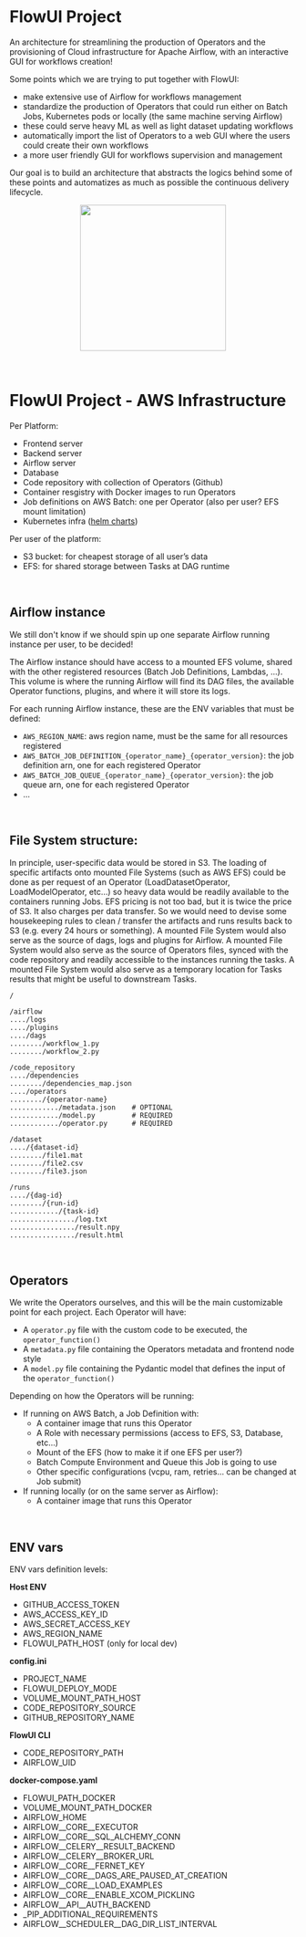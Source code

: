 # FlowUI Project
An architecture for streamlining the production of Operators and the provisioning of Cloud infrastructure for Apache Airflow, with an interactive GUI for workflows creation!

Some points which we are trying to put together with FlowUI:
- make extensive use of Airflow for workflows management
- standardize the production of Operators that could run either on Batch Jobs, Kubernetes pods or locally (the same machine serving Airflow)
- these could serve heavy ML as well as light dataset updating workflows
- automatically import the list of Operators to a web GUI where the users could create their own workflows
- a more user friendly GUI for workflows supervision and management

Our goal is to build an architecture that abstracts the logics behind some of these points and automatizes as much as possible the continuous delivery lifecycle.

<p align="center">
<img src="docs/continuous_delivery.png" width="256"/>
</p>

<br>

# FlowUI Project - AWS Infrastructure

Per Platform:
- Frontend server
- Backend server
- Airflow server
- Database
- Code repository with collection of Operators (Github)
- Container resgistry with Docker images to run Operators
- Job definitions on AWS Batch: one per Operator (also per user? EFS mount limitation)
- Kubernetes infra ([helm charts](https://airflow.apache.org/docs/helm-chart/stable/index.html))

Per user of the platform:
- S3 bucket: for cheapest storage of all user’s data
- EFS: for shared storage between Tasks at DAG runtime

<br>

## Airflow instance
We still don't know if we should spin up one separate Airflow running instance per user, to be decided!

The Airflow instance should have access to a mounted EFS volume, shared with the other registered resources (Batch Job Definitions, Lambdas, ...). This volume is where the running Airflow will find its DAG files, the available Operator functions, plugins, and where it will store its logs.

For each running Airflow instance, these are the ENV variables that must be defined:
- `AWS_REGION_NAME`: aws region name, must be the same for all resources registered
- `AWS_BATCH_JOB_DEFINITION_{operator_name}_{operator_version}`: the job definition arn, one for each registered Operator
- `AWS_BATCH_JOB_QUEUE_{operator_name}_{operator_version}`: the job queue arn, one for each registered Operator
- ...

<br>

## File System structure:
In principle, user-specific data would be stored in S3. The loading of specific artifacts onto mounted File Systems (such as AWS EFS) could be done as per request of an Operator (LoadDatasetOperator, LoadModelOperator, etc…) so heavy data would be readily available to the containers running Jobs.
EFS pricing is not too bad, but it is twice the price of S3. It also charges per data transfer. So we would need to devise some housekeeping rules to clean / transfer the artifacts and runs results back to S3 (e.g. every 24 hours or something).
A mounted File System would also serve as the source of dags, logs and plugins for Airflow.
A mounted File System would also serve as the source of Operators files, synced with the code repository and readily accessible to the instances running the tasks.
A mounted File System would also serve as a temporary location for Tasks results that might be useful to downstream Tasks.

```
/

/airflow
..../logs
..../plugins
..../dags
......../workflow_1.py
......../workflow_2.py

/code_repository
..../dependencies
......../dependencies_map.json
..../operators
......../{operator-name}
............/metadata.json    # OPTIONAL
............/model.py         # REQUIRED
............/operator.py      # REQUIRED

/dataset
..../{dataset-id}
......../file1.mat
......../file2.csv
......../file3.json

/runs
..../{dag-id}
......../{run-id}
............/{task-id}
................/log.txt
................/result.npy
................/result.html
```

<br>

## Operators
We write the Operators ourselves, and this will be the main customizable point for each project. Each Operator will have:
- A `operator.py` file with the custom code to be executed, the `operator_function()`
- A `metadata.py` file containing the Operators metadata and frontend node style
- A `model.py` file containing the Pydantic model that defines the input of the `operator_function()`

Depending on how the Operators will be running:
- If running on AWS Batch, a Job Definition with:
    - A container image that runs this Operator
    - A Role with necessary permissions (access to EFS, S3, Database, etc…)
    - Mount of the EFS (how to make it if one EFS per user?)
    - Batch Compute Environment and Queue this Job is going to use
    - Other specific configurations (vcpu, ram, retries… can be changed at Job submit)
- If running locally (or on the same server as Airflow):
    - A container image that runs this Operator

<br>


## ENV vars
ENV vars definition levels:

**Host ENV**
- GITHUB_ACCESS_TOKEN
- AWS_ACCESS_KEY_ID
- AWS_SECRET_ACCESS_KEY
- AWS_REGION_NAME
- FLOWUI_PATH_HOST  (only for local dev)

**config.ini**
- PROJECT_NAME
- FLOWUI_DEPLOY_MODE
- VOLUME_MOUNT_PATH_HOST
- CODE_REPOSITORY_SOURCE
- GITHUB_REPOSITORY_NAME

**FlowUI CLI**
- CODE_REPOSITORY_PATH
- AIRFLOW_UID

**docker-compose.yaml**
- FLOWUI_PATH_DOCKER
- VOLUME_MOUNT_PATH_DOCKER
- AIRFLOW_HOME
- AIRFLOW__CORE__EXECUTOR
- AIRFLOW__CORE__SQL_ALCHEMY_CONN
- AIRFLOW__CELERY__RESULT_BACKEND
- AIRFLOW__CELERY__BROKER_URL
- AIRFLOW__CORE__FERNET_KEY
- AIRFLOW__CORE__DAGS_ARE_PAUSED_AT_CREATION
- AIRFLOW__CORE__LOAD_EXAMPLES
- AIRFLOW__CORE__ENABLE_XCOM_PICKLING
- AIRFLOW__API__AUTH_BACKEND
- _PIP_ADDITIONAL_REQUIREMENTS
- AIRFLOW__SCHEDULER__DAG_DIR_LIST_INTERVAL
